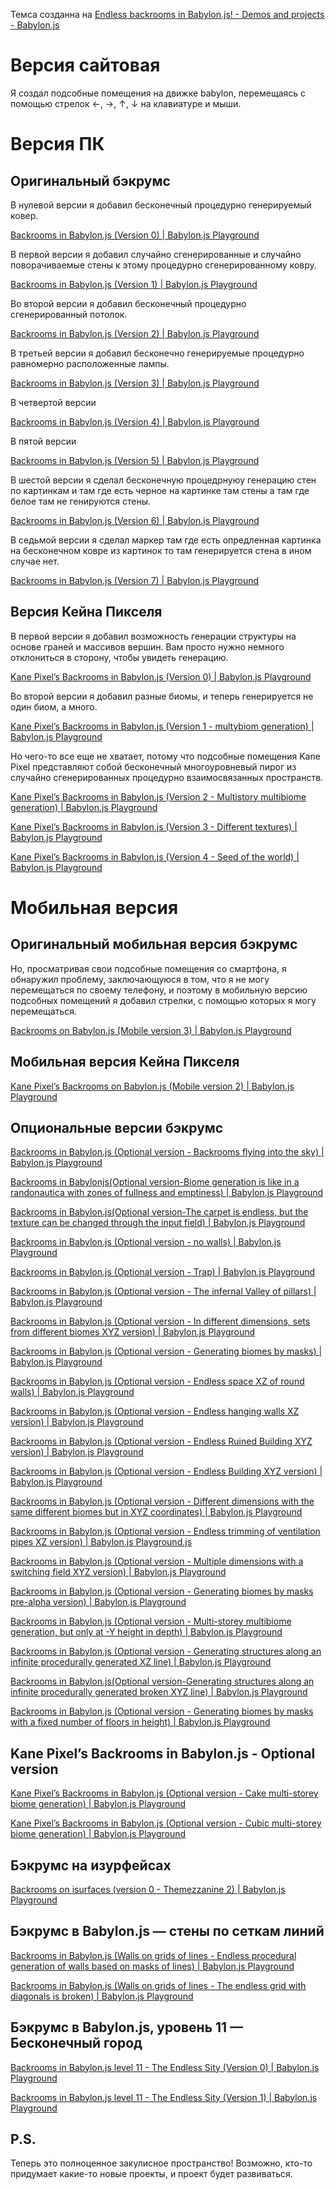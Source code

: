 Темса созданна на [Endless backrooms in Babylon.js! - Demos and projects - Babylon.js](https://forum.babylonjs.com/t/endless-backrooms-in-babylon-js/55544/45)

# Версия сайтовая

Я создал подсобные помещения на движке babylon, перемещаясь с помощью стрелок ←, →, ↑, ↓ на клавиатуре и мыши.

# Версия ПК 

## Оригинальный бэкрумс 

В нулевой версии я добавил бесконечный процедурно генерируемый ковер.

[Backrooms in Babylon.js (Version 0) | Babylon.js Playground](https://playground.babylonjs.com/#BM5M6A)

В первой версии я добавил случайно сгенерированные и случайно поворачиваемые стены к этому процедурно сгенерированному ковру.

[Backrooms in Babylon.js (Version 1) | Babylon.js Playground](https://playground.babylonjs.com/#VBRJ0Y)

Во второй версии я добавил бесконечный процедурно сгенерированный потолок.

[Backrooms in Babylon.js (Version 2) | Babylon.js Playground](https://playground.babylonjs.com/#NGAD7L)

В третьей версии я добавил бесконечно генерируемые процедурно равномерно расположенные лампы.

[Backrooms in Babylon.js (Version 3) | Babylon.js Playground](https://playground.babylonjs.com/#1XXCMX)

В четвертой версии

[Backrooms in Babylon.js (Version 4) | Babylon.js Playground](https://playground.babylonjs.com/#HUS6UR#0)

В пятой версии

[Backrooms in Babylon.js (Version 5) | Babylon.js Playground](https://playground.babylonjs.com/#XNSPM5#0)

В шестой версии я сделал бесконечную процедрнуюу генерацию стен по картинкам и там где есть черное на картинке там стены а там где белое там не генируются стены.

[Backrooms in Babylon.js (Version 6) | Babylon.js Playground](https://playground.babylonjs.com/#Q926I8#0)

В седьмой версии я сделал маркер там где есть опредленная картинка на бесконечном ковре из картинок то там генерируется стена в ином случае нет.

[Backrooms in Babylon.js (Version 7) | Babylon.js Playground](https://playground.babylonjs.com/#74JVEN#0)

## Версия Кейна Пикселя

В первой версии я добавил возможность генерации структуры на основе граней и массивов вершин. Вам просто нужно немного отклониться в сторону, чтобы увидеть генерацию.

[Kane Pixel’s Backrooms in Babylon.js (Version 0) | Babylon.js Playground](https://playground.babylonjs.com/#CBZ7JF)

Во второй версии я добавил разные биомы, и теперь генерируется не один биом, а много.

[Kane Pixel’s Backrooms in Babylon.js (Version 1 - multybiom generation) | Babylon.js Playground](https://playground.babylonjs.com/#RSODNR)

Но чего-то все еще не хватает, потому что подсобные помещения Kane Pixel представляют собой бесконечный многоуровневый пирог из случайно сгенерированных процедурно взаимосвязанных пространств.

[Kane Pixel’s Backrooms in Babylon.js (Version 2 - Multistory multibiome generation) | Babylon.js Playground](https://playground.babylonjs.com/#AWLGMD)

[Kane Pixel’s Backrooms in Babylon.js (Version 3 - Different textures) | Babylon.js Playground](https://playground.babylonjs.com/#9ZJ0XW#0)

[Kanе Pixel’s Backrooms in Babylon.js (Version 4 - Seed of the world) | Babylon.js Playground](http://playground.babylonjs.com/#5R1MLK#0)

# Мобильная версия

## Оригинальный мобильная версия бэкрумс

Но, просматривая свои подсобные помещения со смартфона, я обнаружил проблему, заключающуюся в том, что я не могу перемещаться по своему телефону, и поэтому в мобильную версию подсобных помещений я добавил стрелки, с помощью которых я могу перемещаться.

[Backrooms on Babylon.js (Mobile version 3) | Babylon.js Playground](https://playground.babylonjs.com/#25EV8E)

## Мобильная версия Кейна Пикселя

[Kane Pixel’s Backrooms on Babylon.js (Mobile version 2) | Babylon.js Playground](https://playground.babylonjs.com/#1GXGH8)

## Опциональные версии бэкрумс

[Backrooms in Babylon.js (Optional version - Backrooms flying into the sky) | Babylon.js Playground](https://playground.babylonjs.com/#34X9YU#0)

[Backrooms in Babylonjs(Optional version-Biome generation is like in a randonautica with zones of fullness and emptiness) | Babylon.js Playground](https://playground.babylonjs.com/#Y3TM2F#0)

[Backrooms in Babylon.js(Optional version-The carpet is endless, but the texture can be changed through the input field) | Babylon.js Playground](https://playground.babylonjs.com/#AHP53D#0)

[Backrooms in Babylon.js (Optional version - no walls) | Babylon.js Playground](https://playground.babylonjs.com/#T7SDF5#0)

[Backrooms in Babylon.js (Optional version - Trap) | Babylon.js Playground](https://playground.babylonjs.com/#GU5ZOU#0)

[Backrooms in Babylon.js (Optional version - The infernal Valley of pillars) | Babylon.js Playground](https://playground.babylonjs.com/#1P97PV#0)

[Backrooms in Babylon.js (Optional version - In different dimensions, sets from different biomes XYZ version) | Babylon.js Playground](https://playground.babylonjs.com/#KQXD6E#0)

[Backrooms in Babylon.js (Optional version - Generating biomes by masks) | Babylon.js Playground](https://playground.babylonjs.com/#6M3H3Y#0)

[Backrooms in Babylon.js (Optional version - Endless space XZ of round walls) | Babylon.js Playground](https://playground.babylonjs.com/#JEULSV#0)

[Backrooms in Babylon.js (Optional version - Endless hanging walls XZ version) | Babylon.js Playground](https://playground.babylonjs.com/#5R23Z2#0)

[Backrooms in Babylon.js (Optional version - Endless Ruined Building XYZ version) | Babylon.js Playground](https://playground.babylonjs.com/#IG2UMF#0)

[Backrooms in Babylon.js (Optional version - Endless Building XYZ version) | Babylon.js Playground](https://playground.babylonjs.com/#3US01K#0)

[Backrooms in Babylon.js (Optional version - Different dimensions with the same different biomes but in XYZ coordinates) | Babylon.js Playground](https://playground.babylonjs.com/#FMT8P7#0)

[Backrooms in Babylon.js (Optional version - Endless trimming of ventilation pipes XZ version) | Babylon.js Playground.js](https://playground.babylonjs.com/#Z6EBKY#0)

[Backrooms in Babylon.js (Optional version - Multiple dimensions with a switching field XYZ version) | Babylon.js Playground](https://playground.babylonjs.com/#0WCJ5W#0)

[Backrooms in Babylon.js (Optional version - Generating biomes by masks pre-alpha version) | Babylon.js Playground](https://playground.babylonjs.com/?inspectorv2=true#P4J1CZ#0)

[Backrooms in Babylon.js (Optional version - Multi-storey multibiome generation, but only at -Y height in depth) | Babylon.js Playground](https://playground.babylonjs.com/?inspectorv2=true#V0MU79#0)

[Backrooms in Babylon.js (Optional version - Generating structures along an infinite procedurally generated XZ line) | Babylon.js Playground](https://playground.babylonjs.com/?inspectorv2=true#VSYOND#0)

[Backrooms in Babylon.js(Optional version-Generating structures along an infinite procedurally generated broken XYZ line) | Babylon.js Playground](https://playground.babylonjs.com/?inspectorv2=true#OHNQ3B#0)

[Backrooms in Babylon.js (Optional version - Generating biomes by masks with a fixed number of floors in height) | Babylon.js Playground](https://playground.babylonjs.com/?inspectorv2=true#SSHIOZ#0)

## Kane Pixel’s Backrooms in Babylon.js - Optional version

[Kane Pixel’s Backrooms in Babylon.js (Optional version - Cake multi-storey biome generation) | Babylon.js Playground](https://playground.babylonjs.com/#LS4GSZ#0)

[Kane Pixel’s Backrooms in Babylon.js (Optional version - Cubic multi-storey biome generation) | Babylon.js Playground](https://playground.babylonjs.com/#945FVB#0)

## Бэкрумс на изурфейсах

[Backrooms on isurfaces (version 0 - Themezzanine 2) | Babylon.js Playground](https://playground.babylonjs.com/#YCI2DG#0)

## Бэкрумс в Babylon.js — стены по сеткам линий

[Backrooms in Babylon.js (Walls on grids of lines - Endless procedural generation of walls based on masks of lines) | Babylon.js Playground](https://playground.babylonjs.com/#TFUHZL#0)

[Backrooms in Babylon.js (Walls on grids of lines - The endless grid with diagonals is broken) | Babylon.js Playground](https://playground.babylonjs.com/#39Z59A#0)

## Бэкрумс в Babylon.js, уровень 11 — Бесконечный город

[Backrooms in Babylon.js level 11 - The Endless Sity (Version 0) | Babylon.js Playground](https://playground.babylonjs.com/#D14H1M#0)

[Backrooms in Babylon.js level 11 - The Endless Sity (Version 1) | Babylon.js Playground](https://playground.babylonjs.com/#N96KG5#0)

## P.S.

Теперь это полноценное закулисное пространство! Возможно, кто-то придумает какие-то новые проекты, и проект будет развиваться.
